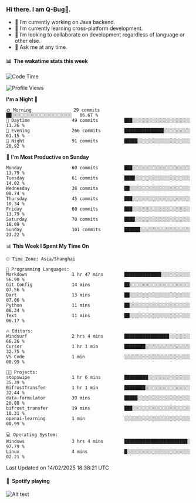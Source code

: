 ### Hi there. I am Q-Bug🐞.

- 🔭 I’m currently working on Java backend.
- 🌱 I’m currently learning cross-platform development.
- 👯 I’m looking to collaborate on development regardless of language or other else.
- 💬 Ask me at any time.

#### 📊 &nbsp;**The wakatime stats this week**  
<!--START_SECTION:waka-->
![Code Time](http://img.shields.io/badge/Code%20Time-243%20hrs%2027%20mins-blue)

![Profile Views](http://img.shields.io/badge/Profile%20Views-0-blue)

**I'm a Night 🦉** 

```text
🌞 Morning                29 commits          ██░░░░░░░░░░░░░░░░░░░░░░░   06.67 % 
🌆 Daytime                49 commits          ███░░░░░░░░░░░░░░░░░░░░░░   11.26 % 
🌃 Evening                266 commits         ███████████████░░░░░░░░░░   61.15 % 
🌙 Night                  91 commits          █████░░░░░░░░░░░░░░░░░░░░   20.92 % 
```
📅 **I'm Most Productive on Sunday** 

```text
Monday                   60 commits          ███░░░░░░░░░░░░░░░░░░░░░░   13.79 % 
Tuesday                  61 commits          ████░░░░░░░░░░░░░░░░░░░░░   14.02 % 
Wednesday                38 commits          ██░░░░░░░░░░░░░░░░░░░░░░░   08.74 % 
Thursday                 45 commits          ███░░░░░░░░░░░░░░░░░░░░░░   10.34 % 
Friday                   60 commits          ███░░░░░░░░░░░░░░░░░░░░░░   13.79 % 
Saturday                 70 commits          ████░░░░░░░░░░░░░░░░░░░░░   16.09 % 
Sunday                   101 commits         ██████░░░░░░░░░░░░░░░░░░░   23.22 % 
```


📊 **This Week I Spent My Time On** 

```text
🕑︎ Time Zone: Asia/Shanghai

💬 Programming Languages: 
Markdown                 1 hr 47 mins        ██████████████░░░░░░░░░░░   56.90 % 
Git Config               14 mins             ██░░░░░░░░░░░░░░░░░░░░░░░   07.56 % 
Dart                     13 mins             ██░░░░░░░░░░░░░░░░░░░░░░░   07.06 % 
Python                   11 mins             ██░░░░░░░░░░░░░░░░░░░░░░░   06.34 % 
Text                     11 mins             ██░░░░░░░░░░░░░░░░░░░░░░░   06.17 % 

🔥 Editors: 
Windsurf                 2 hrs 4 mins        █████████████████░░░░░░░░   66.26 % 
Cursor                   1 hr 1 min          ████████░░░░░░░░░░░░░░░░░   32.75 % 
VS Code                  1 min               ░░░░░░░░░░░░░░░░░░░░░░░░░   00.99 % 

🐱‍💻 Projects: 
stopswipe                1 hr 6 mins         █████████░░░░░░░░░░░░░░░░   35.39 % 
BifrostTransfer          1 hr 1 min          ████████░░░░░░░░░░░░░░░░░   32.44 % 
data-formulator          39 mins             █████░░░░░░░░░░░░░░░░░░░░   20.88 % 
bifrost_transfer         19 mins             ███░░░░░░░░░░░░░░░░░░░░░░   10.31 % 
openai-learning          1 min               ░░░░░░░░░░░░░░░░░░░░░░░░░   00.99 % 

💻 Operating System: 
Windows                  3 hrs 4 mins        ████████████████████████░   97.79 % 
Linux                    4 mins              █░░░░░░░░░░░░░░░░░░░░░░░░   02.21 % 
```


 Last Updated on 14/02/2025 18:38:21 UTC
<!--END_SECTION:waka-->

#### 🎵 &nbsp;**Spotify playing**  
![Alt text](https://spotify-recently-played-readme.vercel.app/api?user=e5y1o4x7kdt9kf2blu4wvmb4s&unique={true|1|on|yes})
